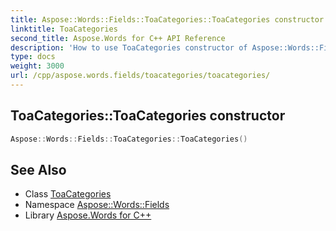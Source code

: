```yaml
---
title: Aspose::Words::Fields::ToaCategories::ToaCategories constructor
linktitle: ToaCategories
second_title: Aspose.Words for C++ API Reference
description: 'How to use ToaCategories constructor of Aspose::Words::Fields::ToaCategories class in C++.'
type: docs
weight: 3000
url: /cpp/aspose.words.fields/toacategories/toacategories/
---
```

## ToaCategories::ToaCategories constructor




```cpp
Aspose::Words::Fields::ToaCategories::ToaCategories()
```

## See Also

* Class [ToaCategories](../)
* Namespace [Aspose::Words::Fields](../../)
* Library [Aspose.Words for C++](../../../)
